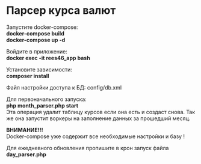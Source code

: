 <h1>Парсер курса валют</h1>

Запустите docker-compose:<br>
<b>docker-compose build<br>
docker-compose up -d</b>

Войдите в приложение:<br>
<b>docker exec -it rees46_app bash</b>

Установите зависимости:<br>
<b>composer install</b>

Файл настройки доступа к БД: config/db.xml

Для первоначального запуска:<br>
<b>php month_parser.php start</b><br>
Эта операция удалит таблицу курсов если она есть и создаст снова. Так же она запустит воркеры на заполнение данных за прошедший месяц.

<b>ВНИМАНИЕ!!!</b><br>
Docker-compose уже содержит все необходимые настройки и базу !

Для ежедневного обновления пропишите в крон запуск файла <b>day_parser.php</b>